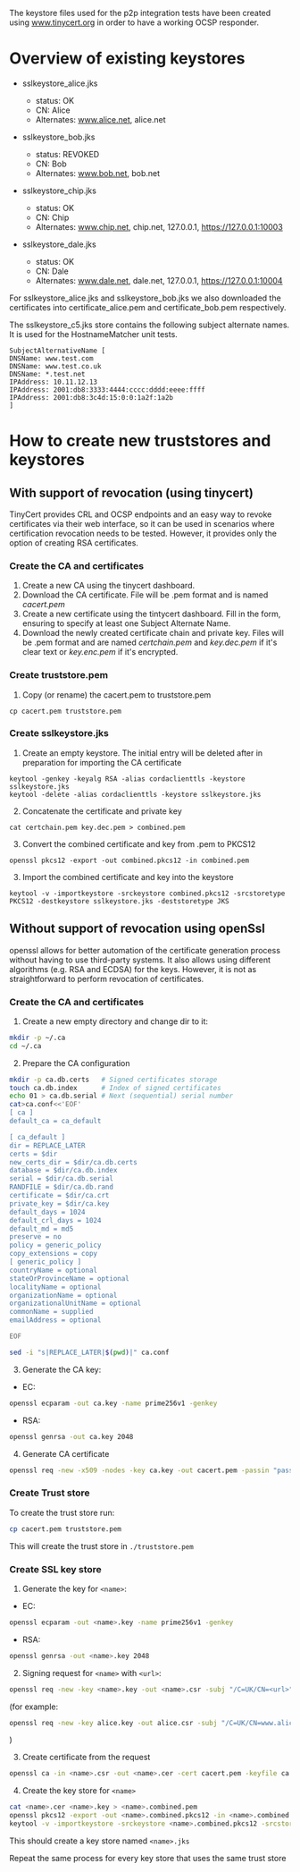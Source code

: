 The keystore files used for the p2p integration tests have been created using www.tinycert.org in order to have a working
OCSP responder.

# Overview of existing keystores

- sslkeystore_alice.jks
    - status: OK
    - CN: Alice
    - Alternates: www.alice.net, alice.net

- sslkeystore_bob.jks
    - status: REVOKED
    - CN: Bob
    - Alternates: www.bob.net, bob.net

- sslkeystore_chip.jks
    - status: OK
    - CN: Chip
    - Alternates: www.chip.net, chip.net, 127.0.0.1, https://127.0.0.1:10003

- sslkeystore_dale.jks
    - status: OK
    - CN: Dale
    - Alternates: www.dale.net, dale.net, 127.0.0.1, https://127.0.0.1:10004

For sslkeystore_alice.jks and sslkeystore_bob.jks we also downloaded the certificates into certificate_alice.pem and certificate_bob.pem respectively.

The sslkeystore_c5.jks store contains the following subject alternate names. It is used for the HostnameMatcher unit tests.
```
SubjectAlternativeName [
DNSName: www.test.com
DNSName: www.test.co.uk
DNSName: *.test.net
IPAddress: 10.11.12.13
IPAddress: 2001:db8:3333:4444:cccc:dddd:eeee:ffff
IPAddress: 2001:db8:3c4d:15:0:0:1a2f:1a2b
]
```

# How to create new truststores and keystores
## With support of revocation (using tinycert)

TinyCert provides CRL and OCSP endpoints and an easy way to revoke certificates via their web interface, so it can be used in scenarios where certification revocation needs to be tested. However, it provides only the option of creating RSA certificates.
### Create the CA and certificates

1. Create a new CA using the tinycert dashboard.
2. Download the CA certificate. File will be .pem format and is named *cacert.pem*
3. Create a new certificate using the tintycert dashboard. Fill in the form, ensuring to specify at least one Subject Alternate Name.
4. Download the newly created certificate chain and private key. Files will be .pem format and are named *certchain.pem*
and *key.dec.pem* if it's clear text or *key.enc.pem* if it's encrypted.

### Create truststore.pem

1. Copy (or rename) the cacert.pem to  truststore.pem

```
cp cacert.pem truststore.pem 
```

### Create sslkeystore.jks

1. Create an empty keystore. The initial entry will be deleted after in preparation for importing the CA certificate

```
keytool -genkey -keyalg RSA -alias cordaclienttls -keystore sslkeystore.jks
keytool -delete -alias cordaclienttls -keystore sslkeystore.jks
```

2. Concatenate the certificate and private key

```
cat certchain.pem key.dec.pem > combined.pem
```

3. Convert the combined certificate and key from .pem to PKCS12

```
openssl pkcs12 -export -out combined.pkcs12 -in combined.pem
```

3. Import the combined certificate and key into the keystore

```
keytool -v -importkeystore -srckeystore combined.pkcs12 -srcstoretype PKCS12 -destkeystore sslkeystore.jks -deststoretype JKS

```

## Without support of revocation using openSsl
openssl allows for better automation of the certificate generation process without having to use third-party systems. It also allows using different algorithms (e.g. RSA and ECDSA) for the keys. However, it is not as straightforward to perform revocation of certificates.
### Create the CA and certificates
1. Create a new empty directory and change dir to it:
```bash
mkdir -p ~/.ca
cd ~/.ca
```
2. Prepare the CA configuration
```bash
mkdir -p ca.db.certs   # Signed certificates storage
touch ca.db.index      # Index of signed certificates
echo 01 > ca.db.serial # Next (sequential) serial number
cat>ca.conf<<'EOF'
[ ca ]
default_ca = ca_default

[ ca_default ]
dir = REPLACE_LATER
certs = $dir
new_certs_dir = $dir/ca.db.certs
database = $dir/ca.db.index
serial = $dir/ca.db.serial
RANDFILE = $dir/ca.db.rand
certificate = $dir/ca.crt
private_key = $dir/ca.key
default_days = 1024
default_crl_days = 1024
default_md = md5
preserve = no
policy = generic_policy
copy_extensions = copy
[ generic_policy ]
countryName = optional
stateOrProvinceName = optional
localityName = optional
organizationName = optional
organizationalUnitName = optional
commonName = supplied
emailAddress = optional

EOF

sed -i "s|REPLACE_LATER|$(pwd)|" ca.conf
```

3. Generate the CA key:
  * EC:
```bash
openssl ecparam -out ca.key -name prime256v1 -genkey
```
  * RSA:
```bash
openssl genrsa -out ca.key 2048
```

4. Generate CA certificate
```bash
openssl req -new -x509 -nodes -key ca.key -out cacert.pem -passin "pass:password" -passout "pass:password" -subj "/C=UK/CN=r3.com"
```

### Create Trust store
To create the trust store run:
```bash
cp cacert.pem truststore.pem
```
This will create the trust store in `./truststore.pem`

### Create SSL key store
1. Generate the key for `<name>`:
  * EC:
```bash
openssl ecparam -out <name>.key -name prime256v1 -genkey
```
  * RSA:
```bash
openssl genrsa -out <name>.key 2048
```

2. Signing request for `<name>` with `<url>`:
```bash
openssl req -new -key <name>.key -out <name>.csr -subj "/C=UK/CN=<url>" -addext "subjectAltName = DNS:<url>"
```
(for example:
```bash
openssl req -new -key alice.key -out alice.csr -subj "/C=UK/CN=www.alice.net" -addext "subjectAltName = DNS:www.alice.net"
```
)

3. Create certificate from the request
```bash
openssl ca -in <name>.csr -out <name>.cer -cert cacert.pem -keyfile ca.key -passin "pass:password" -config ca.conf -batch -passin "pass:password" -md sha512
```
4. Create the key store for `<name>`
```bash
cat <name>.cer <name>.key > <name>.combined.pem
openssl pkcs12 -export -out <name>.combined.pkcs12 -in <name>.combined.pem -passin "pass:password" -passout "pass:password"
keytool -v -importkeystore -srckeystore <name>.combined.pkcs12 -srcstoretype PKCS12 -destkeystore <name>.jks -deststoretype JKS -srcstorepass password -deststorepass password -noprompt
```

This should create a key store named `<name>.jks`

Repeat the same process for every key store that uses the same trust store